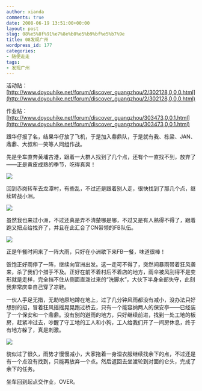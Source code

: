 ```yaml
---
author: xianda
comments: true
date: 2008-06-19 13:51:00+00:00
layout: post
slug: 08%e5%8f%91%e7%8e%b0%e5%b9%bf%e5%b7%9e
title: 08发现广州
wordpress_id: 177
categories:
- 随便走走
tags:
- 发现广州
---
```


活动贴：[http://www.doyouhike.net/forum/discover_guangzhou/2/302128,0,0,0.html](http://www.doyouhike.net/forum/discover_guangzhou/2/302128,0,0,0.html)

 

作业贴：[http://www.doyouhike.net/forum/discover_guangzhou/303473,0,0,1.html](http://www.doyouhike.net/forum/discover_guangzhou/303473,0,0,1.html)

 

跟华仔报了名，结果华仔放了飞机，于是加入鼎鼎队，于是就有我、栋梁、JAN、鼎鼎、大叔和一笑等人同组作战。

 

先是坐车直奔黄埔古港，跟着一大群人找到了几个点，还有个一直找不到，放弃了——正是黄皮成熟的季节，吃得真爽！

 

![](http://public.blu.livefilestore.com/y1p6IRhumgvhvn4oVOepPFJW9ZI8f__Fc-g7Jdo4YOrlvLgSH_k7SL5v7N_qckv5_TcZU3THHuXppZy1RdEnKuuXA/DSC_0798.jpg)

 

回到赤岗转车去龙潭村，有些乱，不过还是跟着别人走，很快找到了那几个点，继续转战小洲。

<!-- more -->  

![](http://public.blu.livefilestore.com/y1ptAZVtcqmrd8HaTZq3sKenOU2j5qZAa9_00QZFdnIUHGv1wnJeWez8TiPysheDJVW4zWAuMZGtpkJbsTUCqBf1g/DSC_0791.jpg)

 

虽然我也来过小洲，不过还真是弄不清楚哪是哪，不过又是有人熟得不得了，跟着跑又把点给找齐了，并且在此汇合了CN带领的FB队伍。

 

![](http://public.blu.livefilestore.com/y1pfRB5qrHpDqmos5y-_TitgKOnIC5Nmv9D3WHk_Svz802TjS_pT2cmud58kWXh91LODlQFcAKoOe5Y_iY0aWLBGg/DSC_0826.jpg)

 

正是午餐时间来了一阵大雨，只好在小洲歇下来FB一餐，味道很棒！

 

饭饱正好雨停了一阵，继续向官洲出发。这一走可不得了，突然间暴雨带着狂风袭来，杀了我们个措手不及。正好在前不着村后不着店的地方，雨伞被风刮得不是变形就是走样，完全挡不住从侧面直泼过来的“洗脚水”，大伙下半身全部失守，此刻我非常庆幸自己穿了凉鞋。

 

一伙人手足无措，无助地原地蹲在地上，过了几分钟风雨都没有减小，没办法只好想别的招，冒着狂风摇摇晃晃跑过桥去，只有一个能容纳两人的保安亭——已经装了一个保安和一个鼎鼎。没有别的避雨的地方，只好继续前进，找到一处工地的板房，赶紧冲过去，吵醒了守工地的工人和小狗，工人给我们开了一间房休息，终于有地方躲了，真是刺激。

 

![](http://public.blu.livefilestore.com/y1pDV5Yym0oPjsLQ58pRgsv819HVNCmUFEJbYW9mDhYm_c6T1aKl5TMnX4jMEOPRcavTex7G9OUYAH8imhY2cU0Mg/DSC_0838.jpg)

 

貌似过了很久，雨势才慢慢减小，大家拖着一身湿衣服继续找余下的点，不过还是有一个点没有找到，只能再放弃一个点。然后返回去坐渡轮到对面的仑头，完成了余下的任务。

 

坐车回到起点交作业，OVER。
